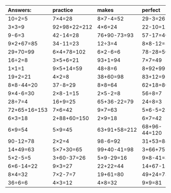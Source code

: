 | Answers: | practice | makes | perfect | ! |
| :--- | :--- | :--- | :--- | :--- |
| 10÷2=5 | 7×4=28 | 8×7-4=52 | 29-3=26 | 97+45+13=155 | 
| 3×3=9 | 92+98+22=212 | 4×6=24 | 22-10=12 | 14+21+98=133 | 
| 9-6=3 | 42-14=28 | 76+90-73=93 | 57-17=40 | 7×8+40=96 | 
| 9×2+67=85 | 34-11=23 | 12÷3=4 | 8×8-12=52 | 81-48=33 | 
| 29+70=99 | 6×4+78=102 | 6×2-6=6 | 78-28=50 | 2×7+11=25 | 
| 16÷2=8 | 3×5+6=21 | 93+1=94 | 7×7=49 | 8÷4=2 | 
| 1×1=1 | 9×5+14=59 | 48÷8=6 | 8+92+99=199 | 42÷7=6 | 
| 19+2=21 | 4×2=8 | 38+60=98 | 83+12=95 | 2×7=14 | 
| 8×8-44=20 | 37-8=29 | 8×8=64 | 62+18=80 | 14+79=93 | 
| 9×4-6=30 | 2×8-1=15 | 2×5-2=8 | 56÷8=7 | 27÷9=3 | 
| 28÷7=4 | 16+9=25 | 65+36-22=79 | 24÷8=3 | 54-3=51 | 
| 72+65+16=153 | 7×6=42 | 9×7=63 | 5×6-5=25 | 9×8=72 | 
| 6×3=18 | 2+88+60=150 | 2×9=18 | 6×7=42 | 87+8=95 | 
| 6×9=54 | 5×9=45 | 63+91+58=212 | 68+96-44=120 | 91+75-64=102 | 
| 90-12=78 | 2×2=4 | 98-6=92 | 31+53=84 | 6+77=83 | 
| 14+49=63 | 5×7+30=65 | 99+40-41=98 | 3+66+75=144 | 99-22=77 | 
| 5×2-5=5 | 3+60-37=26 | 5×9-29=16 | 9×8-41=31 | 9×2=18 | 
| 6×6-14=22 | 9×3=27 | 22+22=44 | 14+67-15=66 | 15÷5=3 | 
| 8×4=32 | 7×2-7=7 | 19+61=80 | 49+24=73 | 5×5=25 | 
| 36÷6=6 | 4×3=12 | 4×8=32 | 9×9=81 | 89-84=5 | 
